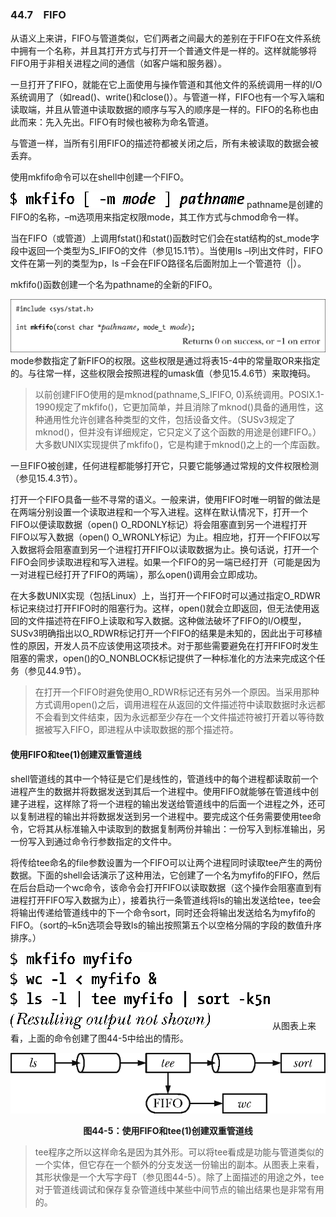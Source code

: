 ### 44.7　FIFO

从语义上来讲，FIFO与管道类似，它们两者之间最大的差别在于FIFO在文件系统中拥有一个名称，并且其打开方式与打开一个普通文件是一样的。这样就能够将FIFO用于非相关进程之间的通信（如客户端和服务器）。

一旦打开了FIFO，就能在它上面使用与操作管道和其他文件的系统调用一样的I/O系统调用了（如read()、write()和close()）。与管道一样，FIFO也有一个写入端和读取端，并且从管道中读取数据的顺序与写入的顺序是一样的。FIFO的名称也由此而来：先入先出。FIFO有时候也被称为命名管道。

与管道一样，当所有引用FIFO的描述符都被关闭之后，所有未被读取的数据会被丢弃。

使用mkfifo命令可以在shell中创建一个FIFO。



![1144.png](../images/1144.png)
pathname是创建的FIFO的名称，–m选项用来指定权限mode，其工作方式与chmod命令一样。

当在FIFO（或管道）上调用fstat()和stat()函数时它们会在stat结构的st_mode字段中返回一个类型为S_IFIFO的文件（参见15.1节）。当使用ls –l列出文件时，FIFO文件在第一列的类型为p，ls –F会在FIFO路径名后面附加上一个管道符（|）。

mkfifo()函数创建一个名为pathname的全新的FIFO。



![1145.png](../images/1145.png)
mode参数指定了新FIFO的权限。这些权限是通过将表15-4中的常量取OR来指定的。与往常一样，这些权限会按照进程的umask值（参见15.4.6节）来取掩码。

> 以前创建FIFO使用的是mknod(pathname,S_IFIFO, 0)系统调用。POSIX.1-1990规定了mkfifo()，它更加简单，并且消除了mknod()具备的通用性，这种通用性允许创建各种类型的文件，包括设备文件。（SUSv3规定了mknod()，但并没有详细规定，它只定义了这个函数的用途是创建FIFO。）大多数UNIX实现提供了mkfifo()，它是构建于mknod()之上的一个库函数。

一旦FIFO被创建，任何进程都能够打开它，只要它能够通过常规的文件权限检测（参见15.4.3节）。

打开一个FIFO具备一些不寻常的语义。一般来讲，使用FIFO时唯一明智的做法是在两端分别设置一个读取进程和一个写入进程。这样在默认情况下，打开一个FIFO以便读取数据（open() O_RDONLY标记）将会阻塞直到另一个进程打开FIFO以写入数据（open() O_WRONLY标记）为止。相应地，打开一个FIFO以写入数据将会阻塞直到另一个进程打开FIFO以读取数据为止。换句话说，打开一个FIFO会同步读取进程和写入进程。如果一个FIFO的另一端已经打开（可能是因为一对进程已经打开了FIFO的两端），那么open()调用会立即成功。

在大多数UNIX实现（包括Linux）上，当打开一个FIFO时可以通过指定O_RDWR标记来绕过打开FIFO时的阻塞行为。这样，open()就会立即返回，但无法使用返回的文件描述符在FIFO上读取和写入数据。这种做法破坏了FIFO的I/O模型，SUSv3明确指出以O_RDWR标记打开一个FIFO的结果是未知的，因此出于可移植性的原因，开发人员不应该使用这项技术。对于那些需要避免在打开FIFO时发生阻塞的需求，open()的O_NONBLOCK标记提供了一种标准化的方法来完成这个任务（参见44.9节）。

> 在打开一个FIFO时避免使用O_RDWR标记还有另外一个原因。当采用那种方式调用open()之后，调用进程在从返回的文件描述符中读取数据时永远都不会看到文件结束，因为永远都至少存在一个文件描述符被打开着以等待数据被写入FIFO，即进程从中读取数据的那个描述符。

#### 使用FIFO和tee(1)创建双重管道线

shell管道线的其中一个特征是它们是线性的，管道线中的每个进程都读取前一个进程产生的数据并将数据发送到其后一个进程中。使用FIFO就能够在管道线中创建子进程，这样除了将一个进程的输出发送给管道线中的后面一个进程之外，还可以复制进程的输出并将数据发送到另一个进程中。要完成这个任务需要使用tee命令，它将其从标准输入中读取到的数据复制两份并输出：一份写入到标准输出，另一份写入到通过命令行参数指定的文件中。

将传给tee命名的file参数设置为一个FIFO可以让两个进程同时读取tee产生的两份数据。下面的shell会话演示了这种用法，它创建了一个名为myfifo的FIFO，然后在后台启动一个wc命令，该命令会打开FIFO以读取数据（这个操作会阻塞直到有进程打开FIFO写入数据为止），接着执行一条管道线将ls的输出发送给tee，tee会将输出传递给管道线中的下一个命令sort，同时还会将输出发送给名为myfifo的FIFO。（sort的–k5n选项会导致ls的输出按照第五个以空格分隔的字段的数值升序排序。）



![1146.png](../images/1146.png)
从图表上来看，上面的命令创建了图44-5中给出的情形。

![1147.png](../images/1147.png)
<center class="my_markdown"><b class="my_markdown">图44-5：使用FIFO和tee(1)创建双重管道线</b></center>

> tee程序之所以这样命名是因为其外形。可以将tee看成是功能与管道类似的一个实体，但它存在一个额外的分支发送一份输出的副本。从图表上来看，其形状像是一个大写字母T（参见图44-5）。除了上面描述的用途之外，tee对于管道线调试和保存复杂管道线中某些中间节点的输出结果也是非常有用的。

